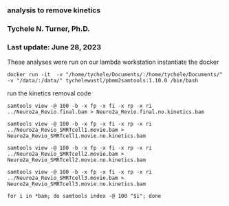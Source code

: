 ### analysis to remove kinetics
### Tychele N. Turner, Ph.D.
### Last update: June 28, 2023

These analyses were run on our lambda workstation
instantiate the docker

```
docker run -it  -v "/home/tychele/Documents/:/home/tychele/Documents/" -v "/data/:/data/" tychelewustl/pbmm2samtools:1.10.0 /bin/bash
```

run the kinetics removal code
```
samtools view -@ 100 -b -x fp -x fi -x rp -x ri ../Neuro2a_Revio.final.bam > Neuro2a_Revio.final.no.kinetics.bam

samtools view -@ 100 -b -x fp -x fi -x rp -x ri ../Neuro2a_Revio_SMRTcell1.movie.bam > Neuro2a_Revio_SMRTcell1.movie.no.kinetics.bam

samtools view -@ 100 -b -x fp -x fi -x rp -x ri ../Neuro2a_Revio_SMRTcell2.movie.bam > Neuro2a_Revio_SMRTcell2.movie.no.kinetics.bam

samtools view -@ 100 -b -x fp -x fi -x rp -x ri ../Neuro2a_Revio_SMRTcell3.movie.bam > Neuro2a_Revio_SMRTcell3.movie.no.kinetics.bam

for i in *bam; do samtools index -@ 100 "$i"; done
```
